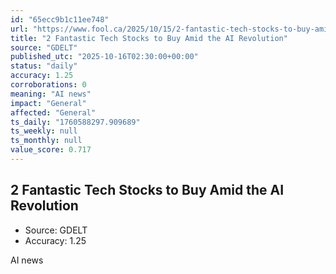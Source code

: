 ```yaml
---
id: "65ecc9b1c11ee748"
url: "https://www.fool.ca/2025/10/15/2-fantastic-tech-stocks-to-buy-amid-the-ai-revolution/"
title: "2 Fantastic Tech Stocks to Buy Amid the AI Revolution"
source: "GDELT"
published_utc: "2025-10-16T02:30:00+00:00"
status: "daily"
accuracy: 1.25
corroborations: 0
meaning: "AI news"
impact: "General"
affected: "General"
ts_daily: "1760588297.909689"
ts_weekly: null
ts_monthly: null
value_score: 0.717
---
```

## 2 Fantastic Tech Stocks to Buy Amid the AI Revolution

- Source: GDELT
- Accuracy: 1.25

AI news
